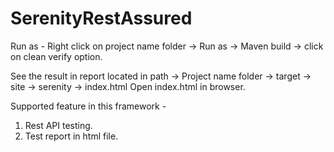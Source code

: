 # SerenityRestAssured

Run as -
Right click on project name folder -> Run as -> Maven build -> click on clean verify option.

See the result in report located in path ->
Project name folder -> target -> site -> serenity -> index.html
Open index.html in browser.

Supported feature in this framework -

1. Rest API testing.
2. Test report in html file.
